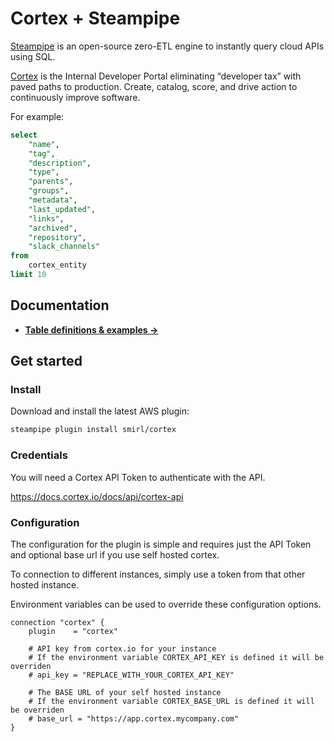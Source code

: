 <!-- Ensure this matches docs/index.md -->
# Cortex + Steampipe

[Steampipe](https://steampipe.io) is an open-source zero-ETL engine to instantly
query cloud APIs using SQL.

[Cortex](https://cortex.io/) is the Internal Developer Portal eliminating
“developer tax” with paved paths to production. Create, catalog, score, and
drive action to continuously improve software.

For example:

```sql
select
    "name",
    "tag",
    "description",
    "type",
    "parents",
    "groups",
    "metadata",
    "last_updated",
    "links",
    "archived",
    "repository",
    "slack_channels"
from
    cortex_entity
limit 10
```

## Documentation

- **[Table definitions & examples →](/plugins/smirl/cortex/tables)**

## Get started

### Install

Download and install the latest AWS plugin:

```bash
steampipe plugin install smirl/cortex
```

### Credentials

You will need a Cortex API Token to authenticate with the API.

https://docs.cortex.io/docs/api/cortex-api

### Configuration

The configuration for the plugin is simple and requires just the API Token and
optional base url if you use self hosted cortex.

To connection to different instances, simply use a token from that other hosted
instance.

Environment variables can be used to override these configuration options.

```hcl
connection "cortex" {
    plugin    = "cortex"

    # API key from cortex.io for your instance
    # If the environment variable CORTEX_API_KEY is defined it will be overriden
    # api_key = "REPLACE_WITH_YOUR_CORTEX_API_KEY"

    # The BASE URL of your self hosted instance
    # If the environment variable CORTEX_BASE_URL is defined it will be overriden
    # base_url = "https://app.cortex.mycompany.com"
}
```
